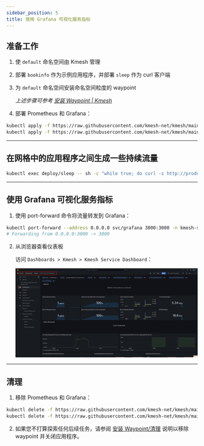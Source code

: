 ```yaml
---
sidebar_position: 5
title: 使用 Grafana 可视化服务指标
---
```


## 准备工作

1. 使 `default` 命名空间由 Kmesh 管理
2. 部署 `bookinfo` 作为示例应用程序，并部署 `sleep` 作为 curl 客户端
3. 为 `default` 命名空间安装命名空间粒度的 waypoint

   _上述步骤可参考 [安装 Waypoint | Kmesh](/i18n/zh/docusaurus-plugin-content-docs/current/application-layer/install_waypoint.md#准备工作)_

4. 部署 Prometheus 和 Grafana：

```bash
kubectl apply -f https://raw.githubusercontent.com/kmesh-net/kmesh/main/samples/addons/prometheus.yaml
kubectl apply -f https://raw.githubusercontent.com/kmesh-net/kmesh/main/samples/addons/grafana.yaml
```

---

## 在网格中的应用程序之间生成一些持续流量

```bash
kubectl exec deploy/sleep -- sh -c "while true; do curl -s http://productpage:9080/productpage | grep reviews-v.-; sleep 1; done"
```

---

## 使用 Grafana 可视化服务指标

1. 使用 port-forward 命令将流量转发到 Grafana：

```bash
kubectl port-forward --address 0.0.0.0 svc/grafana 3000:3000 -n kmesh-system
# Forwarding from 0.0.0.0:3000 -> 3000
```

2. 从浏览器查看仪表板

   访问 `Dashboards > Kmesh > Kmesh Service Dashboard`：

   ![image](images/grafana.png)

---

## 清理

1. 移除 Prometheus 和 Grafana：

```bash
kubectl delete -f https://raw.githubusercontent.com/kmesh-net/kmesh/main/samples/addons/prometheus.yaml
kubectl delete -f https://raw.githubusercontent.com/kmesh-net/kmesh/main/samples/addons/grafana.yaml
```

2. 如果您不打算探索任何后续任务，请参阅 [安装 Waypoint/清理](/i18n/zh/docusaurus-plugin-content-docs/current/application-layer/install_waypoint.md#清理) 说明以移除 waypoint 并关闭应用程序。
